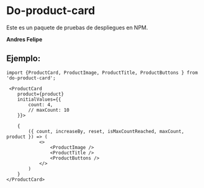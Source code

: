 # Do-product-card

Este es un paquete de pruebas de despliegues en NPM.

**Andres Felipe**

## Ejemplo:

```
import {ProductCard, ProductImage, ProductTitle, ProductButtons } from 'do-product-card';
```

```
 <ProductCard
    product={product}
    initialValues={{
        count: 4,
        // maxCount: 10
    }}>

    {
        ({ count, increaseBy, reset, isMaxCountReached, maxCount, product }) => (
            <>
                <ProductImage />
                <ProductTitle />
                <ProductButtons />
            </>
        )
    }
</ProductCard>
```
